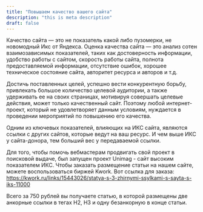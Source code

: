 ```yaml
---
title: "Повышаем качество вашего сайта"
description: "this is meta description"
draft: false
---
```



Качество сайта — это не показатель какой либо пузомерки, не новомодный Икс от Яндекса. Оценка качества сайта — это анализ сотен взаимозависимых показателей, таких как достоверность информации, удобство работы с сайтом, скорость работы сайта, полнота предоставляемой информации, отсутствие ошибок, хорошее техническое состояние сайта, авторитет ресурса и авторов и т.д.

Достичь поставленных целей, успешно вести конкурентную борьбу, привлекать большое количество целевой аудитории, а также удерживать ее на своих страницах, мотивируя совершать целевые действия, может только качественный сайт. Поэтому любой интернет-проект, который не удовлетворяет данным условиям, нуждается в проведении мероприятий по повышению его качества.

Одним из ключевых показателей, влияющих на ИКС сайта, являются ссылки с других сайтов, которые ведут на ваш ресурс. И чем выше ИКС у сайта-донора, тем больший вес у передаваемой ссылки.

Для того, чтобы помочь вебмастерам продвигать свой проект в поисковой выдаче, был запущен проект Unimag - сайт высоким показателем ИКС. Чтобы заказать размещение статьи на нашем сайте, можете воспользоваться биржей Kwork. Вот ссылка для заказа: https://kwork.ru/links/15443026/statya-s-3-zhirnymi-ssylkami-s-sayta-s-iks-11000

Всего за 750 рублей вы получаете статью, в которой размещены две анкорные ссылки в тегах H2, H3 и одну безанкорную в конце статьи.
